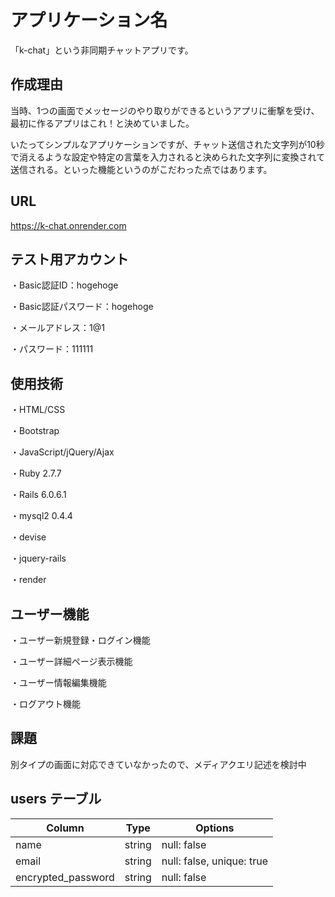 # アプリケーション名

「k-chat」という非同期チャットアプリです。

## 作成理由

当時、1つの画面でメッセージのやり取りができるというアプリに衝撃を受け、最初に作るアプリはこれ！と決めていました。

いたってシンプルなアプリケーションですが、チャット送信された文字列が10秒で消えるような設定や特定の言葉を入力されると決められた文字列に変換されて送信される。といった機能というのがこだわった点ではあります。

## URL

https://k-chat.onrender.com

## テスト用アカウント

・Basic認証ID：hogehoge

・Basic認証パスワード：hogehoge

・メールアドレス：1@1

・パスワード：111111

## 使用技術

・HTML/CSS

・Bootstrap

・JavaScript/jQuery/Ajax

・Ruby 2.7.7

・Rails 6.0.6.1

・mysql2 0.4.4

・devise

・jquery-rails

・render

## ユーザー機能

・ユーザー新規登録・ログイン機能

・ユーザー詳細ページ表示機能

・ユーザー情報編集機能

・ログアウト機能

## 課題

別タイプの画面に対応できていなかったので、メディアクエリ記述を検討中


## users テーブル

| Column              | Type   | Options                             |
| ------------------- | ------ | ----------------------------------- |
| name                | string | null: false                         |
| email               | string | null: false, unique: true           |
| encrypted_password  | string | null: false                         |
